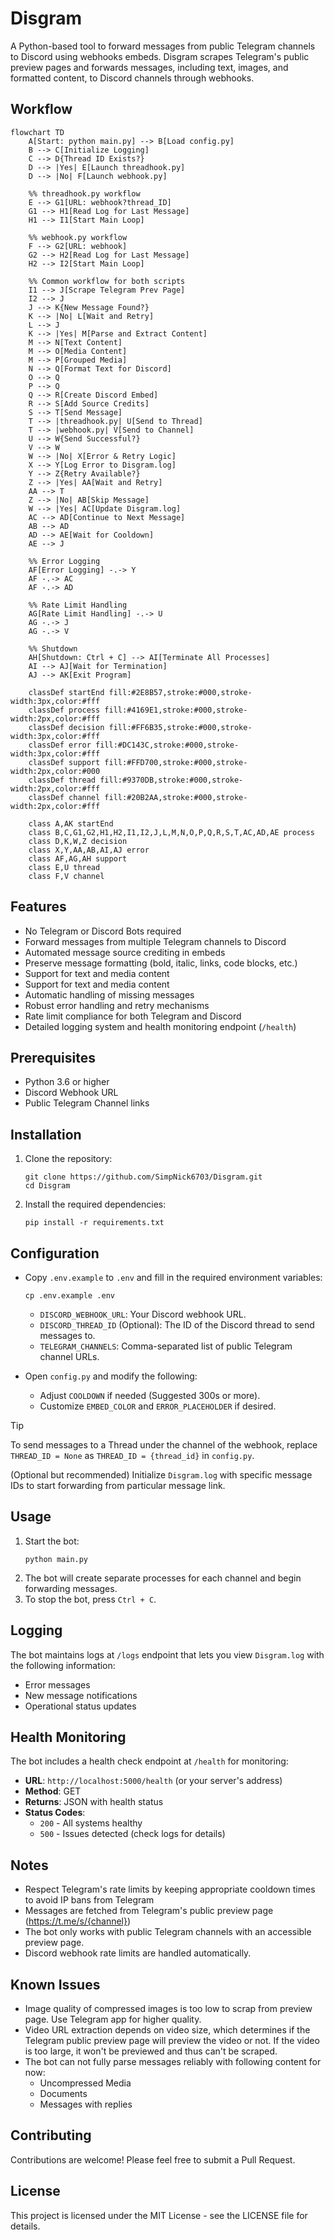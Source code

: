 # Disgram

A Python-based tool to forward messages from public Telegram channels to Discord using webhooks embeds. Disgram scrapes Telegram's public preview pages and forwards messages, including text, images, and formatted content, to Discord channels through webhooks.

## Workflow
```mermaid
flowchart TD
    A[Start: python main.py] --> B[Load config.py]
    B --> C[Initialize Logging]
    C --> D{Thread ID Exists?}
    D --> |Yes| E[Launch threadhook.py]
    D --> |No| F[Launch webhook.py]
    
    %% threadhook.py workflow
    E --> G1[URL: webhook?thread_ID]
    G1 --> H1[Read Log for Last Message]
    H1 --> I1[Start Main Loop]

    %% webhook.py workflow
    F --> G2[URL: webhook]
    G2 --> H2[Read Log for Last Message]
    H2 --> I2[Start Main Loop]
    
    %% Common workflow for both scripts
    I1 --> J[Scrape Telegram Prev Page]
    I2 --> J
    J --> K{New Message Found?}
    K --> |No| L[Wait and Retry]
    L --> J
    K --> |Yes| M[Parse and Extract Content]
    M --> N[Text Content]
    M --> O[Media Content] 
    M --> P[Grouped Media]
    N --> Q[Format Text for Discord]
    O --> Q
    P --> Q
    Q --> R[Create Discord Embed]
    R --> S[Add Source Credits]
    S --> T[Send Message]
    T --> |threadhook.py| U[Send to Thread]
    T --> |webhook.py| V[Send to Channel]
    U --> W{Send Successful?}
    V --> W
    W --> |No| X[Error & Retry Logic]
    X --> Y[Log Error to Disgram.log]
    Y --> Z{Retry Available?}
    Z --> |Yes| AA[Wait and Retry]
    AA --> T
    Z --> |No| AB[Skip Message]
    W --> |Yes| AC[Update Disgram.log]
    AC --> AD[Continue to Next Message]
    AB --> AD
    AD --> AE[Wait for Cooldown]
    AE --> J

    %% Error Logging
    AF[Error Logging] -.-> Y
    AF -.-> AC
    AF -.-> AD

    %% Rate Limit Handling
    AG[Rate Limit Handling] -.-> U
    AG -.-> J
    AG -.-> V

    %% Shutdown
    AH[Shutdown: Ctrl + C] --> AI[Terminate All Processes]
    AI --> AJ[Wait for Termination]
    AJ --> AK[Exit Program]

    classDef startEnd fill:#2E8B57,stroke:#000,stroke-width:3px,color:#fff
    classDef process fill:#4169E1,stroke:#000,stroke-width:2px,color:#fff
    classDef decision fill:#FF6B35,stroke:#000,stroke-width:3px,color:#fff
    classDef error fill:#DC143C,stroke:#000,stroke-width:3px,color:#fff
    classDef support fill:#FFD700,stroke:#000,stroke-width:2px,color:#000
    classDef thread fill:#9370DB,stroke:#000,stroke-width:2px,color:#fff
    classDef channel fill:#20B2AA,stroke:#000,stroke-width:2px,color:#fff
    
    class A,AK startEnd
    class B,C,G1,G2,H1,H2,I1,I2,J,L,M,N,O,P,Q,R,S,T,AC,AD,AE process
    class D,K,W,Z decision
    class X,Y,AA,AB,AI,AJ error
    class AF,AG,AH support
    class E,U thread
    class F,V channel
```

## Features

- No Telegram or Discord Bots required
- Forward messages from multiple Telegram channels to Discord
- Automated message source crediting in embeds
- Preserve message formatting (bold, italic, links, code blocks, etc.)
- Support for text and media content
- Support for text and media content
- Automatic handling of missing messages
- Robust error handling and retry mechanisms
- Rate limit compliance for both Telegram and Discord
- Detailed logging system and health monitoring endpoint (`/health`)

## Prerequisites

- Python 3.6 or higher
- Discord Webhook URL
- Public Telegram Channel links

## Installation

1. Clone the repository:
    ```
    git clone https://github.com/SimpNick6703/Disgram.git
    cd Disgram
    ```

2. Install the required dependencies:
    ```
    pip install -r requirements.txt
    ```

## Configuration

- Copy `.env.example` to `.env` and fill in the required environment variables:
    ```
    cp .env.example .env
    ```
  - `DISCORD_WEBHOOK_URL`: Your Discord webhook URL.
  - `DISCORD_THREAD_ID` (Optional): The ID of the Discord thread to send messages to.
  - `TELEGRAM_CHANNELS`: Comma-separated list of public Telegram channel URLs.

- Open `config.py` and modify the following:
  - Adjust `COOLDOWN` if needed (Suggested 300s or more).
  - Customize `EMBED_COLOR` and `ERROR_PLACEHOLDER` if desired.

> [!TIP]
> To send messages to a Thread under the channel of the webhook, replace `THREAD_ID = None` as `THREAD_ID = {thread_id}` in `config.py`.
>
> (Optional but recommended) Initialize `Disgram.log` with specific message IDs to start forwarding from particular message link.

## Usage

1. Start the bot:
    ```
    python main.py
    ```
2. The bot will create separate processes for each channel and begin forwarding messages.
3. To stop the bot, press `Ctrl + C`.

## Logging

The bot maintains logs at `/logs` endpoint that lets you view `Disgram.log` with the following information:
- Error messages
- New message notifications
- Operational status updates

## Health Monitoring

The bot includes a health check endpoint at `/health` for monitoring:
- **URL**: `http://localhost:5000/health` (or your server's address)
- **Method**: GET
- **Returns**: JSON with health status
- **Status Codes**: 
  - `200` - All systems healthy
  - `500` - Issues detected (check logs for details)

## Notes

- Respect Telegram's rate limits by keeping appropriate cooldown times to avoid IP bans from Telegram
- Messages are fetched from Telegram's public preview page (https://t.me/s/{channel})
- The bot only works with public Telegram channels with an accessible preview page.
- Discord webhook rate limits are handled automatically.

## Known Issues
- Image quality of compressed images is too low to scrap from preview page. Use Telegram app for higher quality.
- Video URL extraction depends on video size, which determines if the Telegram public preview page will preview the video or not. If the video is too large, it won't be previewed and thus can't be scraped.
- The bot can not fully parse messages reliably with following content for now:
  - Uncompressed Media
  - Documents
  - Messages with replies

## Contributing

Contributions are welcome! Please feel free to submit a Pull Request.

## License

This project is licensed under the MIT License - see the LICENSE file for details.